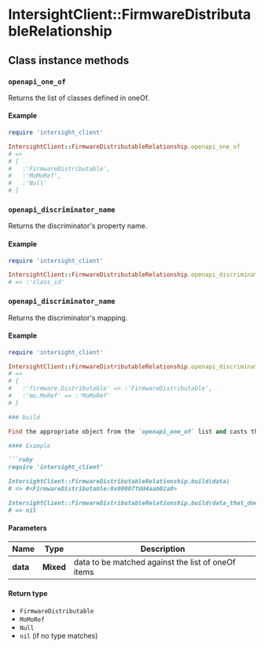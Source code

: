# IntersightClient::FirmwareDistributableRelationship

## Class instance methods

### `openapi_one_of`

Returns the list of classes defined in oneOf.

#### Example

```ruby
require 'intersight_client'

IntersightClient::FirmwareDistributableRelationship.openapi_one_of
# =>
# [
#   :'FirmwareDistributable',
#   :'MoMoRef',
#   :'Null'
# ]
```

### `openapi_discriminator_name`

Returns the discriminator's property name.

#### Example

```ruby
require 'intersight_client'

IntersightClient::FirmwareDistributableRelationship.openapi_discriminator_name
# => :'class_id'
```

### `openapi_discriminator_name`

Returns the discriminator's mapping.

#### Example

```ruby
require 'intersight_client'

IntersightClient::FirmwareDistributableRelationship.openapi_discriminator_mapping
# =>
# {
#   :'firmware.Distributable' => :'FirmwareDistributable',
#   :'mo.MoRef' => :'MoMoRef'
# }

### build

Find the appropriate object from the `openapi_one_of` list and casts the data into it.

#### Example

```ruby
require 'intersight_client'

IntersightClient::FirmwareDistributableRelationship.build(data)
# => #<FirmwareDistributable:0x00007fdd4aab02a0>

IntersightClient::FirmwareDistributableRelationship.build(data_that_doesnt_match)
# => nil
```

#### Parameters

| Name | Type | Description |
| ---- | ---- | ----------- |
| **data** | **Mixed** | data to be matched against the list of oneOf items |

#### Return type

- `FirmwareDistributable`
- `MoMoRef`
- `Null`
- `nil` (if no type matches)

